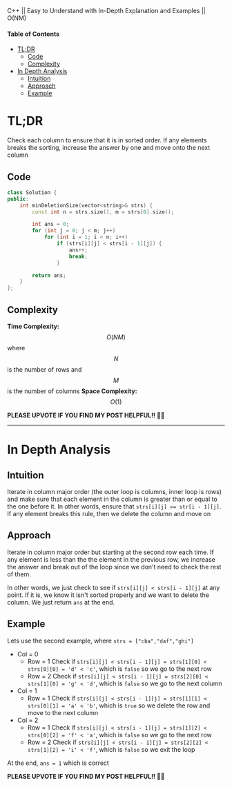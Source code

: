 C++ || Easy to Understand with In-Depth Explanation and Examples || O(NM)

#### Table of Contents

- [TL;DR](#tldr)
  - [Code](#code)
  - [Complexity](#complexity)
- [In Depth Analysis](#in-depth-analysis)
  - [Intuition](#intuition)
  - [Approach](#approach)
  - [Example](#example)

# TL;DR

Check each column to ensure that it is in sorted order. If any elements breaks the sorting, increase the answer by one and move onto the next column

## Code

```c++
class Solution {
public:
    int minDeletionSize(vector<string>& strs) {
        const int n = strs.size(), m = strs[0].size();

        int ans = 0;
        for (int j = 0; j < m; j++)
            for (int i = 1; i < n; i++)
                if (strs[i][j] < strs[i - 1][j]) {
                    ans++;
                    break;
                }

        return ans;
    }
};
```

## Complexity

**Time Complexity:** $$O(NM)$$ where $$N$$ is the number of rows and $$M$$ is the number of columns
**Space Complexity:** $$O(1)$$

**PLEASE UPVOTE IF YOU FIND MY POST HELPFUL!! 🥺😁**

---

# In Depth Analysis

## Intuition

Iterate in column major order (the outer loop is columns, inner loop is rows) and make sure that each element in the column is greater than or equal to the one before it. In other words, ensure that `strs[i][j] >= str[i - 1][j]`. If any element breaks this rule, then we delete the column and move on

## Approach 

Iterate in column major order but starting at the second row each time. If any element is less than the the element in the previous row, we increase the answer and break out of the loop since we don't need to check the rest of them. 

In other words, we just check to see if `strs[i][j] < strs[i - 1][j]` at any point. If it is, we know it isn't sorted properly and we want to delete the column. We just return `ans` at the end.

## Example

Lets use the second example, where `strs = ["cba","daf","ghi"]`

* Col = 0
  * Row = 1
    Check if `strs[i][j] < strs[i - 1][j] = strs[1][0] < strs[0][0] = 'd' < 'c'`, which is `false` so we go to the next row
  * Row = 2
    Check if `strs[i][j] < strs[i - 1][j] = strs[2][0] < strs[1][0] = 'g' < 'd'`, which is `false` so we go to the next column
* Col = 1
  * Row = 1
    Check if `strs[i][j] < strs[i - 1][j] = strs[1][1] < strs[0][1] = 'a' < 'b'`, which is `true` so we delete the row and move to the next column
* Col = 2
  * Row = 1
    Check if `strs[i][j] < strs[i - 1][j] = strs[1][2] < strs[0][2] = 'f' < 'a'`, which is `false` so we go to the next row
  * Row = 2
    Check if `strs[i][j] < strs[i - 1][j] = strs[2][2] < strs[1][2] = 'i' < 'f'`, which is `false` so we exit the loop

At the end, `ans = 1` which is correct

**PLEASE UPVOTE IF YOU FIND MY POST HELPFUL!! 🥺😁**